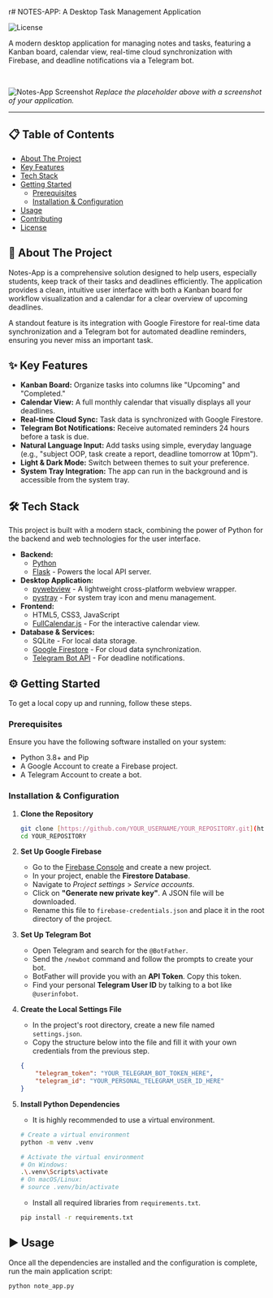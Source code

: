 r# NOTES-APP: A Desktop Task Management Application

![License](https://img.shields.io/badge/license-MIT-blue.svg)

A modern desktop application for managing notes and tasks, featuring a Kanban board, calendar view, real-time cloud synchronization with Firebase, and deadline notifications via a Telegram bot.

<br>

![Notes-App Screenshot](https://place-hold.it/800x500?text=Error=24)
*Replace the placeholder above with a screenshot of your application.*

---

## 📋 Table of Contents

* [About The Project](#about-the-project)
* [Key Features](#key-features)
* [Tech Stack](#tech-stack)
* [Getting Started](#getting-started)
    * [Prerequisites](#prerequisites)
    * [Installation & Configuration](#installation--configuration)
* [Usage](#usage)
* [Contributing](#contributing)
* [License](#license)

## 🚀 About The Project

Notes-App is a comprehensive solution designed to help users, especially students, keep track of their tasks and deadlines efficiently. The application provides a clean, intuitive user interface with both a Kanban board for workflow visualization and a calendar for a clear overview of upcoming deadlines.

A standout feature is its integration with Google Firestore for real-time data synchronization and a Telegram bot for automated deadline reminders, ensuring you never miss an important task.

## ✨ Key Features

* **Kanban Board:** Organize tasks into columns like "Upcoming" and "Completed."
* **Calendar View:** A full monthly calendar that visually displays all your deadlines.
* **Real-time Cloud Sync:** Task data is synchronized with Google Firestore.
* **Telegram Bot Notifications:** Receive automated reminders 24 hours before a task is due.
* **Natural Language Input:** Add tasks using simple, everyday language (e.g., "subject OOP, task create a report, deadline tomorrow at 10pm").
* **Light & Dark Mode:** Switch between themes to suit your preference.
* **System Tray Integration:** The app can run in the background and is accessible from the system tray.

## 🛠️ Tech Stack

This project is built with a modern stack, combining the power of Python for the backend and web technologies for the user interface.

* **Backend:**
    * [Python](https://www.python.org/)
    * [Flask](https://flask.palletsprojects.com/) - Powers the local API server.
* **Desktop Application:**
    * [pywebview](https://pywebview.flowrl.com/) - A lightweight cross-platform webview wrapper.
    * [pystray](https://pystray.readthedocs.io/) - For system tray icon and menu management.
* **Frontend:**
    * HTML5, CSS3, JavaScript
    * [FullCalendar.js](https://fullcalendar.io/) - For the interactive calendar view.
* **Database & Services:**
    * SQLite - For local data storage.
    * [Google Firestore](https://firebase.google.com/docs/firestore) - For cloud data synchronization.
    * [Telegram Bot API](https://core.telegram.org/bots/api) - For deadline notifications.

## ⚙️ Getting Started

To get a local copy up and running, follow these steps.

### Prerequisites

Ensure you have the following software installed on your system:
* Python 3.8+ and Pip
* A Google Account to create a Firebase project.
* A Telegram Account to create a bot.

### Installation & Configuration

1.  **Clone the Repository**
    ```bash
    git clone [https://github.com/YOUR_USERNAME/YOUR_REPOSITORY.git](https://github.com/YOUR_USERNAME/YOUR_REPOSITORY.git)
    cd YOUR_REPOSITORY
    ```

2.  **Set Up Google Firebase**
    * Go to the [Firebase Console](https://console.firebase.google.com/) and create a new project.
    * In your project, enable the **Firestore Database**.
    * Navigate to *Project settings* > *Service accounts*.
    * Click on **"Generate new private key"**. A JSON file will be downloaded.
    * Rename this file to `firebase-credentials.json` and place it in the root directory of the project.

3.  **Set Up Telegram Bot**
    * Open Telegram and search for the `@BotFather`.
    * Send the `/newbot` command and follow the prompts to create your bot.
    * BotFather will provide you with an **API Token**. Copy this token.
    * Find your personal **Telegram User ID** by talking to a bot like `@userinfobot`.

4.  **Create the Local Settings File**
    * In the project's root directory, create a new file named `settings.json`.
    * Copy the structure below into the file and fill it with your own credentials from the previous step.
    ```json
    {
        "telegram_token": "YOUR_TELEGRAM_BOT_TOKEN_HERE",
        "telegram_id": "YOUR_PERSONAL_TELEGRAM_USER_ID_HERE"
    }
    ```

5.  **Install Python Dependencies**
    * It is highly recommended to use a virtual environment.
    ```bash
    # Create a virtual environment
    python -m venv .venv
    
    # Activate the virtual environment
    # On Windows:
    .\.venv\Scripts\activate
    # On macOS/Linux:
    # source .venv/bin/activate
    ```
    * Install all required libraries from `requirements.txt`.
    ```bash
    pip install -r requirements.txt
    ```

## ▶️ Usage

Once all the dependencies are installed and the configuration is complete, run the main application script:

```bash
python note_app.py
